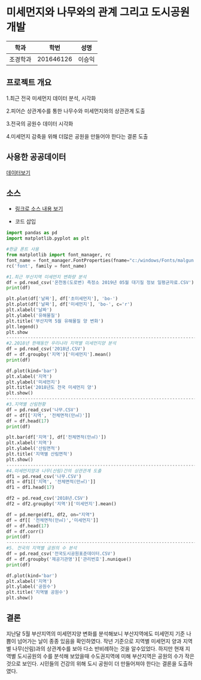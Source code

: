 # 미세먼지와 나무와의 관계 그리고 도시공원 개발

학과 | 학번 | 성명
---- | ---- | ---- 
조경학과 |201646126 |이승익


## 프로젝트 개요
1.최근 전국 미세먼지 데이터 분석, 시각화

2.피어슨 상관계수를 통한 나무수와 미세먼지와의 상관관계 도출

3.전국의 공원수 데이터 시각화

4.미세먼지 감축을 위해 더많은 공원을 만들어야 한다는 결론 도출

## 사용한 공공데이터 
[데이터보기](https://github.com/cybermin/python2019/blob/master/%EB%B6%80%EC%82%B0%EA%B5%90%ED%86%B5%EA%B3%B5%EC%82%AC_%EB%8F%84%EC%8B%9C%EC%B2%A0%EB%8F%84%EC%97%AD%EC%82%AC%EC%A0%95%EB%B3%B4_20190520.csv)

## 소스
* [링크로 소스 내용 보기](https://github.com/cybermin/python2019/blob/master/tes.py) 

* 코드 삽입
~~~python
import pandas as pd
import matplotlib.pyplot as plt

#한글 폰트 사용
from matplotlib import font_manager, rc
font_name = font_manager.FontProperties(fname="c:/windows/Fonts/malgun.ttf").get_name()
rc('font', family = font_name)

#1.최근 부산지역 미세먼지 변화량 분석
df = pd.read_csv('온천동(도로변) 측정소 2019년 05월 대기질 정보 일평균자료.CSV')  
print(df)

plt.plot(df['날짜'], df['초미세먼지'], 'bo-')
plt.plot(df['날짜'], df['미세먼지'], 'bo-', c='r')
plt.xlabel('날짜')
plt.ylabel('유해물질')
plt.title('부산지역 5월 유해물질 양 변화')
plt.legend()
plt.show
--------------------------------------------------------------------------------------------------------------------------------------
#2.2018년 한해동안 우리나라 지역별 미세먼지양 분석
df = pd.read_csv('2018년.CSV')  
df = df.groupby('지역')['미세먼지'].mean()
print(df)

df.plot(kind='bar')
plt.xlabel('지역')
plt.ylabel('미세먼지')
plt.title('2018년도 전국 미세먼지 양')
plt.show()
--------------------------------------------------------------------------------------------------------------------------------------
#3.지역별 산림현황
df = pd.read_csv('나무.CSV')  
df = df[['지역', '전체면적(만㎡)']]
df = df.head(17)
print(df)

plt.bar(df['지역'], df['전체면적(만㎡)'])
plt.xlabel('지역')
plt.ylabel('산림면적')
plt.title('지역별 산림면적')
plt.show()
--------------------------------------------------------------------------------------------------------------------------------------
#4.미세먼지양과 나무(산림)간의 상관관계 도출
df1 = pd.read_csv('나무.CSV')  
df1 = df1[['지역', '전체면적(만㎡)']]
df1 = df1.head(17)

df2 = pd.read_csv('2018년.CSV')
df2 = df2.groupby('지역')['미세먼지'].mean()

df = pd.merge(df1, df2, on="지역") 
df = df[[ '전체면적(만㎡)','미세먼지']]
df = df.head(17)
df = df.corr()
print(df)
--------------------------------------------------------------------------------------------------------------------------------------
#5. 전국의 지역별 공원의 수 분석
df = pd.read_csv('전국도시공원표준데이터.CSV') 
df = df.groupby('제공기관명')['관리번호'].nunique()
print(df)

df.plot(kind='bar')
plt.xlabel('지역')
plt.ylabel('공원수')
plt.title('지역별 공원수')
plt.show()
~~~

## 결론
지난달 5월 부산지역의 미세먼지양 변화를 분석해보니 부산지역에도 미세먼지 기준 나쁨이 넘어가는 날이 종종 있음을 확인하였다.
작년 기준으로 지역별 미세먼지 양과 지역별 나무(산림)과의 상관계수를 보아 다소 반비례하는 것을 알수있었다.
하지만 현재 지역별 도시공원의 수를 분석해 보았을때 수도권지역에 미해 부산지역은 공원의 수가 작은것으로 보인다.
시민들의 건강의 위해 도시 공원이 더 만들어져야 한다는 결론을 도출하였다.
